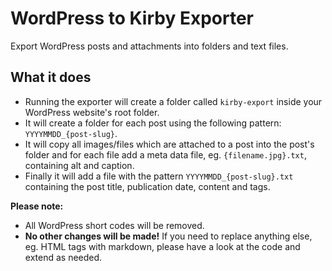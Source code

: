 # WordPress to Kirby Exporter

Export WordPress posts and attachments into folders and text files.

## What it does

- Running the exporter will create a folder called `kirby-export` inside your WordPress website's root folder.
- It will create a folder for each post using the following pattern: `YYYYMMDD_{post-slug}`.
- It will copy all images/files which are attached to a post into the post's folder and for each file add a meta data file, eg. `{filename.jpg}.txt`, containing alt and caption.
- Finally it will add a file with the pattern `YYYYMMDD_{post-slug}.txt` containing the post title, publication date, content and tags.

**Please note:**  
- All WordPress short codes will be removed.
- **No other changes will be made!** If you need to replace anything else, eg. HTML tags with markdown, please have a look at the code and extend as needed.
